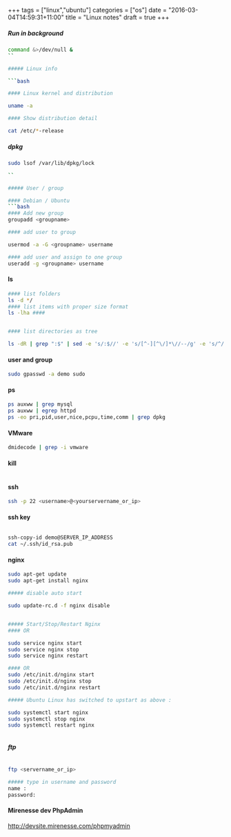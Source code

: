 +++
tags =  ["linux","ubuntu"]
categories = ["os"]
date = "2016-03-04T14:59:31+11:00"
title = "Linux notes"
draft = true
+++



##### Run in background

```bash
command &>/dev/null &
``

##### Linux info

```bash

#### Linux kernel and distribution

uname -a 

#### Show distribution detail 

cat /etc/*-release

```

##### dpkg

```bash
sudo lsof /var/lib/dpkg/lock

``

##### User / group

#### Debian / Ubuntu
```bash
#### Add new group 
groupadd <groupname>

#### add user to group

usermod -a -G <groupname> username

#### add user and assign to one group
useradd -g <groupname> username

```

#### ls 

```bash
#### list folders
ls -d */
#### list items with proper size format 
ls -lha #### 


#### list directories as tree

ls -dR | grep ":$" | sed -e 's/:$//' -e 's/[^-][^\/]*\//--/g' -e 's/^/   /' -e 's/-/|/'

```

#### user and group

```bash
sudo gpasswd -a demo sudo

```


#### ps 

```bash
ps auxww | grep mysql
ps auxww | egrep httpd
ps -eo pri,pid,user,nice,pcpu,time,comm | grep dpkg

```

#### VMware

```bash
dmidecode | grep -i vmware
```

#### kill

```bash

```


#### ssh

```bash
ssh -p 22 <username>@<yourservername_or_ip>
```


#### ssh key

```bash

ssh-copy-id demo@SERVER_IP_ADDRESS
cat ~/.ssh/id_rsa.pub

```

#### nginx

```bash
sudo apt-get update
sudo apt-get install nginx

##### disable auto start

sudo update-rc.d -f nginx disable


##### Start/Stop/Restart Nginx
#### OR

sudo service nginx start
sudo service nginx stop
sudo service nginx restart

#### OR 
sudo /etc/init.d/nginx start
sudo /etc/init.d/nginx stop
sudo /etc/init.d/nginx restart

##### Ubuntu Linux has switched to upstart as above :

sudo systemctl start nginx 
sudo systemctl stop nginx 
sudo systemctl restart nginx



```

##### ftp

```bash

ftp <servername_or_ip>

##### type in username and password
name :
password:

```


#### Mirenesse dev PhpAdmin

http://devsite.mirenesse.com/phpmyadmin

